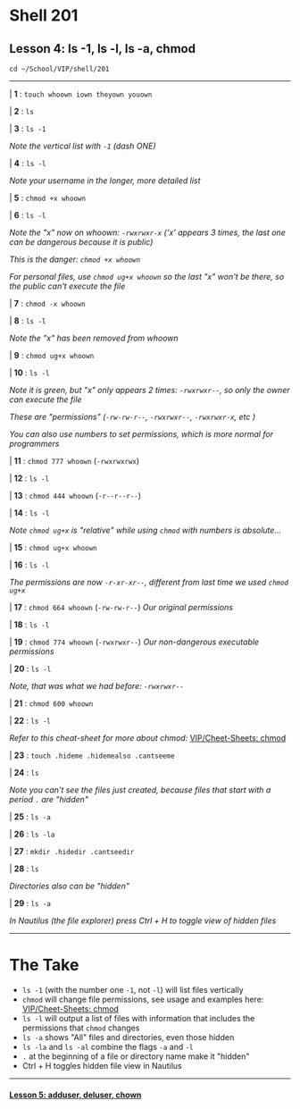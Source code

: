 # Shell 201
## Lesson 4: ls -1, ls -l, ls -a, chmod

`cd ~/School/VIP/shell/201`

___

| **1** : `touch whoown iown theyown youown`

| **2** : `ls`

| **3** : `ls -1`

*Note the vertical list with `-1` (dash ONE)*

| **4** : `ls -l`

*Note your username in the longer, more detailed list*

| **5** : `chmod +x whoown`

| **6** : `ls -l`

*Note the "x" now on whoown: `-rwxrwxr-x` ('x' appears 3 times, the last one can be dangerous because it is public)*

*This is the danger: `chmod +x whoown`*

*For personal files, use `chmod ug+x whoown` so the last "x" won't be there, so the public can't execute the file*

| **7** : `chmod -x whoown`

| **8** : `ls -l`

*Note the "x" has been removed from whoown*

| **9** : `chmod ug+x whoown`

| **10** : `ls -l`

*Note it is green, but "x" only appears 2 times: `-rwxrwxr--`, so only the owner can execute the file*

*These are "permissions" (`-rw-rw-r--`, `-rwxrwxr--`, `-rwxrwxr-x`, etc )*

*You can also use numbers to set permissions, which is more normal for programmers*

| **11** : `chmod 777 whoown` (`-rwxrwxrwx`)

| **12** : `ls -l`

| **13** : `chmod 444 whoown` (`-r--r--r--`)

| **14** : `ls -l`

*Note `chmod ug+x` is "relative" while using `chmod` with numbers is absolute...*

| **15** : `chmod ug+x whoown`

| **16** : `ls -l`

*The permissions are now `-r-xr-xr--`, different from last time we used `chmod ug+x`*

| **17** : `chmod 664 whoown` (`-rw-rw-r--`) *Our original permissions*

| **18** : `ls -l`

| **19** : `chmod 774 whoown` (`-rwxrwxr--`) *Our non-dangerous executable permissions*

| **20** : `ls -l`

*Note, that was what we had before: `-rwxrwxr--`*

| **21** : `chmod 600 whoown`

| **22** : `ls -l`

*Refer to this cheat-sheet for more about chmod:* [VIP/Cheet-Sheets: chmod](https://github.com/inkVerb/VIP/blob/master/Cheat-Sheets/Permissions.md)

| **23** : `touch .hideme .hidemealso .cantseeme`

| **24** : `ls`

*Note you can't see the files just created, because files that start with a period `.` are "hidden"*

| **25** : `ls -a`

| **26** : `ls -la`

| **27** : `mkdir .hidedir .cantseedir`

| **28** : `ls`

*Directories also can be "hidden"*

| **29** : `ls -a`

*In Nautilus (the file explorer) press Ctrl + H to toggle view of hidden files*

___

# The Take

- `ls -1` (with the number one `-1`, not `-l`) will list files vertically
- `chmod` will change file permissions, see usage and examples here: [VIP/Cheet-Sheets: chmod](https://github.com/inkVerb/VIP/blob/master/Cheat-Sheets/Permissions.md)
- `ls -l` will output a list of files with information that includes the permissions that `chmod` changes
- `ls -a` shows "All" files and directories, even those hidden
- `ls -la` and `ls -al` combine the flags `-a` and `-l`
- `.` at the beginning of a file or directory name make it "hidden"
- Ctrl + H toggles hidden file view in Nautilus
___

#### [Lesson 5: adduser, deluser, chown](https://github.com/inkVerb/vip/blob/master/201-shell/Lesson-05.md)
